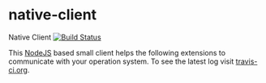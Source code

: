 # native-client

Native Client [![Build Status](https://travis-ci.org/Emano-Waldeck/native-client.svg?branch=master)](https://travis-ci.org/Emano-Waldeck/native-client)

This [NodeJS](https://nodejs.org/) based small client helps the following extensions to communicate with your operation system. To see the latest log visit [travis-ci.org](https://travis-ci.org/Emano-Waldeck/native-client).
